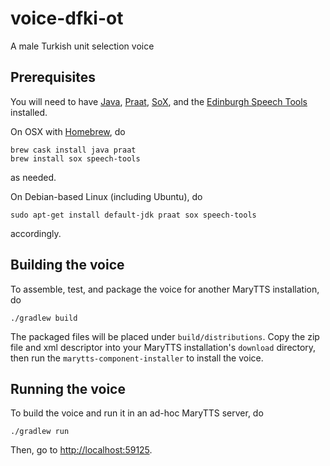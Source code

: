 voice-dfki-ot
=============

A male Turkish unit selection voice

Prerequisites
-------------

You will need to have [Java], [Praat], [SoX], and the [Edinburgh Speech Tools] installed.

On OSX with [Homebrew], do

    brew cask install java praat
    brew install sox speech-tools

as needed.

On Debian-based Linux (including Ubuntu), do

    sudo apt-get install default-jdk praat sox speech-tools

accordingly.

Building the voice
------------------

To assemble, test, and package the voice for another MaryTTS installation, do

    ./gradlew build

The packaged files will be placed under `build/distributions`.
Copy the zip file and xml descriptor into your MaryTTS installation's `download` directory, then run the `marytts-component-installer` to install the voice.

Running the voice
-----------------

To build the voice and run it in an ad-hoc MaryTTS server, do

    ./gradlew run

Then, go to <http://localhost:59125>.

[Edinburgh Speech Tools]: http://www.cstr.ed.ac.uk/projects/speech_tools/
[Homebrew]: http://brew.sh/
[Java]: https://www.java.com/
[Praat]: http://praat.org/
[SoX]: http://sox.sourceforge.net/
